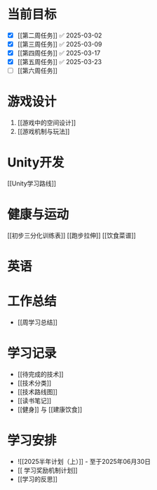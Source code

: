 
# 当前目标
- [x] [[第二周任务]] ✅ 2025-03-02
- [x] [[第三周任务]] ✅ 2025-03-09
- [x] [[第四周任务]] ✅ 2025-03-17
- [x] [[第五周任务]] ✅ 2025-03-23
- [ ] [[第六周任务]]

# 游戏设计
1. [[游戏中的空间设计]]
2. [[游戏机制与玩法]]

# Unity开发
[[Unity学习路线]]

# 健康与运动
[[初步三分化训练表]]
[[跑步拉伸]]
[[饮食菜谱]]

# 英语

# 工作总结
- [[周学习总结]]



# 学习记录
- [[待完成的技术]]
- [[技术分类]]
- [[技术路线图]]
- [[读书笔记]]
- [[健身]] 与 [[建康饮食]]
# 学习安排
- ![[2025半年计划（上）]] - 至于2025年06月30日
- [[ 学习奖励机制计划]]
- [[学习的反思]]